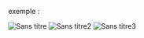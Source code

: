 exemple :

![Sans titre](https://github.com/fk-crafter/html-css-js-other/assets/127132293/36d03287-deb5-4e1f-a3b7-ec3738936481)
![Sans titre2](https://github.com/fk-crafter/html-css-js-other/assets/127132293/e33a9d9b-5b61-467a-b7c6-c2e637162c6a)
![Sans titre3](https://github.com/fk-crafter/html-css-js-other/assets/127132293/7f39e6ca-a195-453b-8eef-e7f2cf59801f)
